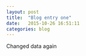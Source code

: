 ```yaml
---
layout: post
title:  "Blog entry one"
date:   2015-10-26 16:51:11
categories: blog
---
```

Changed data again
